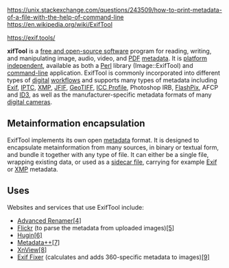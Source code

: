
https://unix.stackexchange.com/questions/243509/how-to-print-metadata-of-a-file-with-the-help-of-command-line
https://en.wikipedia.org/wiki/ExifTool

https://exif.tools/


**xifTool** is a [free and open-source software](https://en.wikipedia.org/wiki/Free_and_open-source_software "Free and open-source software") program for reading, writing, and manipulating image, audio, video, and [PDF](https://en.wikipedia.org/wiki/Portable_Document_Format "Portable Document Format") [metadata](https://en.wikipedia.org/wiki/Metadata "Metadata"). It is [platform independent](https://en.wikipedia.org/wiki/Cross-platform#Platform-independent_software "Cross-platform"), available as both a [Perl](https://en.wikipedia.org/wiki/Perl "Perl") library (Image::ExifTool) and [command-line](https://en.wikipedia.org/wiki/Command-line_interface "Command-line interface") application. ExifTool is commonly incorporated into different types of [digital](https://en.wikipedia.org/wiki/Digital_data "Digital data") [workflows](https://en.wikipedia.org/wiki/Workflow "Workflow") and supports many types of metadata including [Exif](https://en.wikipedia.org/wiki/Exif "Exif"), [IPTC](https://en.wikipedia.org/wiki/IPTC_Information_Interchange_Model "IPTC Information Interchange Model"), [XMP](https://en.wikipedia.org/wiki/Extensible_Metadata_Platform "Extensible Metadata Platform"), [JFIF](https://en.wikipedia.org/wiki/JFIF "JFIF"), [GeoTIFF](https://en.wikipedia.org/wiki/GeoTIFF "GeoTIFF"), [ICC Profile](https://en.wikipedia.org/wiki/ICC_Profile "ICC Profile"), Photoshop IRB, [FlashPix](https://en.wikipedia.org/wiki/FlashPix "FlashPix"), AFCP and [ID3](https://en.wikipedia.org/wiki/ID3 "ID3"), as well as the manufacturer-specific metadata formats of many [digital cameras](https://en.wikipedia.org/wiki/Digital_camera "Digital camera").

## Metainformation encapsulation

ExifTool implements its own open [metadata](https://en.wikipedia.org/wiki/Metadata "Metadata") format. It is designed to encapsulate metainformation from many sources, in binary or textual form, and bundle it together with any type of file. It can either be a single file, wrapping existing data, or used as a [sidecar file](https://en.wikipedia.org/wiki/Sidecar_file "Sidecar file"), carrying for example [Exif](https://en.wikipedia.org/wiki/Exif "Exif") or [XMP](https://en.wikipedia.org/wiki/Extensible_Metadata_Platform "Extensible Metadata Platform") metadata.

## Uses

Websites and services that use ExifTool include:

- [Advanced Renamer](https://en.wikipedia.org/wiki/Advanced_Renamer "Advanced Renamer")[[4]](https://en.wikipedia.org/wiki/ExifTool#cite_note-4)
- [Flickr](https://en.wikipedia.org/wiki/Flickr "Flickr") (to parse the metadata from uploaded images)[[5]](https://en.wikipedia.org/wiki/ExifTool#cite_note-5)
- [Hugin](https://en.wikipedia.org/wiki/Hugin_(software) "Hugin (software)")[[6]](https://en.wikipedia.org/wiki/ExifTool#cite_note-6)
- [Metadata++](https://en.wikipedia.org/w/index.php?title=Metadata%2B%2B&action=edit&redlink=1 "Metadata++ (page does not exist)")[[7]](https://en.wikipedia.org/wiki/ExifTool#cite_note-7)
- [XnView](https://en.wikipedia.org/wiki/XnView "XnView")[[8]](https://en.wikipedia.org/wiki/ExifTool#cite_note-8)
- [Exif Fixer](https://en.wikipedia.org/w/index.php?title=Exif_Fixer&action=edit&redlink=1 "Exif Fixer (page does not exist)") (calculates and adds 360-specific metadata to images)[[9]](https://en.wikipedia.org/wiki/ExifTool#cite_note-9)